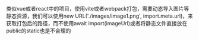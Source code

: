 类似vue或者react中的项目，使用vite或者webpack打包，需要动态导入图片等静态资源，我们可以使用new URL('./images/image1.png', import.meta.url)，来获取打包后的路径，而不使用await import(imageUrl)或者将静态文件直接放在public的static也是不合理的